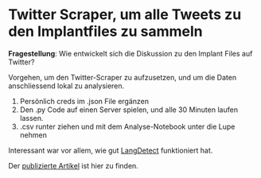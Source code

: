 # Twitter Scraper, um alle Tweets zu den Implantfiles zu sammeln

**Fragestellung**: Wie entwickelt sich die Diskussion zu den Implant Files auf Twitter?

Vorgehen, um den Twitter-Scraper zu aufzusetzen, und um die Daten anschliessend lokal zu analysieren.

1. Persönlich creds im .json File ergänzen
2. Den .py Code auf einen Server spielen, und alle 30 Minuten laufen lassen.
3. .csv runter ziehen und mit dem Analyse-Notebook unter die Lupe nehmen

Interessant war vor allem, wie gut [LangDetect](https://pypi.org/project/langdetect/) funktioniert hat.

Der [publizierte Artikel](https://www.tagesanzeiger.ch/the-implant-files/29-000-tweets-mit-1500-artikellinks-in-33-sprachen/story/13508573) ist hier zu finden.
